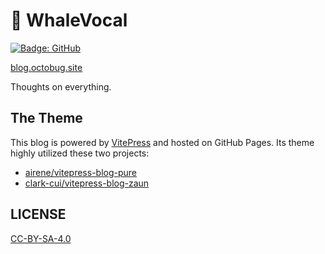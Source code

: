 # 🐳 WhaleVocal

[![Badge: GitHub](https://github.com/Octobug/blog/actions/workflows/deploy.yml/badge.svg)](https://github.com/Octobug/blog/actions)

[blog.octobug.site](https://blog.octobug.site/)

Thoughts on everything.

## The Theme

This blog is powered by [VitePress](https://vitepress.dev/) and hosted on
GitHub Pages. Its theme highly utilized these two projects:

- [airene/vitepress-blog-pure](https://github.com/airene/vitepress-blog-pure)
- [clark-cui/vitepress-blog-zaun](https://github.com/clark-cui/vitepress-blog-zaun)

## LICENSE

[CC-BY-SA-4.0](./LICENSE)
